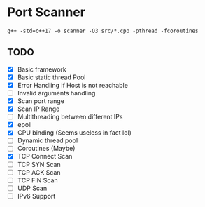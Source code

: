 # Port Scanner

```shell
g++ -std=c++17 -o scanner -O3 src/*.cpp -pthread -fcoroutines
```

## TODO
- [x] Basic framework
- [x] Basic static thread Pool
- [x] Error Handling if Host is not reachable
- [ ] Invalid arguments handling
- [x] Scan port range
- [x] Scan IP Range
- [ ] Multithreading between different IPs
- [x] epoll
- [x] CPU binding (Seems useless in fact lol)
- [ ] Dynamic thread pool
- [ ] Coroutines (Maybe)
- [x] TCP Connect Scan
- [ ] TCP SYN Scan
- [ ] TCP ACK Scan
- [ ] TCP FIN Scan
- [ ] UDP Scan
- [ ] IPv6 Support